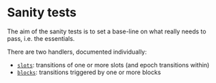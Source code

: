 # Sanity tests

The aim of the sanity tests is to set a base-line on what really needs to pass, i.e. the essentials.

There are two handlers, documented individually:
- [`slots`](./slots.md): transitions of one or more slots (and epoch transitions within)
- [`blocks`](./blocks.md): transitions triggered by one or more blocks
